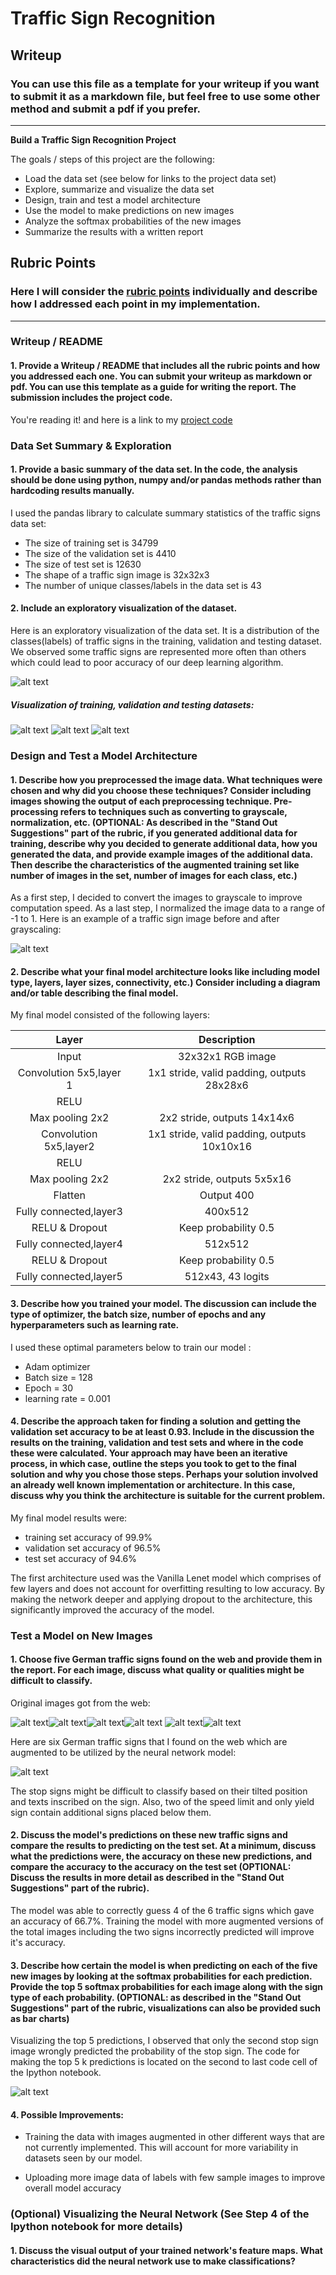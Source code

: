 # **Traffic Sign Recognition**

## Writeup

### You can use this file as a template for your writeup if you want to submit it as a markdown file, but feel free to use some other method and submit a pdf if you prefer.

---

**Build a Traffic Sign Recognition Project**

The goals / steps of this project are the following:
* Load the data set (see below for links to the project data set)
* Explore, summarize and visualize the data set
* Design, train and test a model architecture
* Use the model to make predictions on new images
* Analyze the softmax probabilities of the new images
* Summarize the results with a written report


[//]: # (Image References)

[image1]: ./output_imgs/dataset_distribution.jpg "Visualization"
[image2]: ./output_imgs/train_viz.jpg "Visualization"
[image3]: ./output_imgs/valid_viz.jpg "Visualization"
[image4]: ./output_imgs/test_viz.jpg "Visualization"
[image5]: ./output_imgs/dataset_grayscale_conversion.jpg "Original and grayscale images"
<!-- [image2]: ./examples/grayscale.jpg "Grayscaling" -->
<!-- [image3]: ./examples/random_noise.jpg "Random Noise" -->
[image6]: ./img_web/stop_2.jpg "Traffic Sign 1"
[image7]: ./img_web/stop_3.jpg "Traffic Sign 2"
[image8]: ./img_web/v30_1.jpg "Traffic Sign 3"
[image9]: ./img_web/v60_1.jpg "Traffic Sign 4"
[image10]: ./img_web/v80_1.jpg "Traffic Sign 5"
[image11]: ./img_web/vorfahrt_1.jpg "Traffic Sign 6"
[image12]: ./output_imgs/own_images_from_internet.jpg "Web images"
[image13]: ./output_imgs/own_images_from_internet_detected.jpg "Top 5 Probability"


## Rubric Points
### Here I will consider the [rubric points](https://review.udacity.com/#!/rubrics/481/view) individually and describe how I addressed each point in my implementation.  

---
### Writeup / README

#### 1. Provide a Writeup / README that includes all the rubric points and how you addressed each one. You can submit your writeup as markdown or pdf. You can use this template as a guide for writing the report. The submission includes the project code.

You're reading it! and here is a link to my [project code](https://github.com/Muda413/CarND-Traffic-Sign-Classifier-Project/blob/master/Traffic_Sign_Classifier.ipynb)

### Data Set Summary & Exploration

#### 1. Provide a basic summary of the data set. In the code, the analysis should be done using python, numpy and/or pandas methods rather than hardcoding results manually.

I used the pandas library to calculate summary statistics of the traffic
signs data set:

* The size of training set is 34799
* The size of the validation set is 4410
* The size of test set is 12630
* The shape of a traffic sign image is 32x32x3
* The number of unique classes/labels in the data set is 43

#### 2. Include an exploratory visualization of the dataset.

Here is an exploratory visualization of the data set. It is a distribution of the classes(labels) of traffic signs in the training, validation and testing dataset. We observed some traffic signs are represented more often than others which could lead to poor accuracy of our deep learning algorithm.

![alt text][image1]


##### Visualization of training, validation and testing datasets:

![alt text][image2]
![alt text][image3]
![alt text][image4]

### Design and Test a Model Architecture

#### 1. Describe how you preprocessed the image data. What techniques were chosen and why did you choose these techniques? Consider including images showing the output of each preprocessing technique. Pre-processing refers to techniques such as converting to grayscale, normalization, etc. (OPTIONAL: As described in the "Stand Out Suggestions" part of the rubric, if you generated additional data for training, describe why you decided to generate additional data, how you generated the data, and provide example images of the additional data. Then describe the characteristics of the augmented training set like number of images in the set, number of images for each class, etc.)

As a first step, I decided to convert the images to grayscale to improve computation speed. As a last step, I normalized the image data to a range of -1 to 1.
Here is an example of a traffic sign image before and after grayscaling:

![alt text][image5]


#### 2. Describe what your final model architecture looks like including model type, layers, layer sizes, connectivity, etc.) Consider including a diagram and/or table describing the final model.

My final model consisted of the following layers:

| Layer         		    |     Description	        					            |
|:---------------------:|:---------------------------------------------:|
| Input         		    |   32x32x1 RGB image   							          |
|Convolution 5x5,layer 1|   1x1 stride, valid padding, outputs 28x28x6	|
| RELU					        |												                        |
| Max pooling 2x2      	|   2x2 stride, outputs 14x14x6				          |
| Convolution 5x5,layer2|   1x1 stride, valid padding, outputs 10x10x16 |
| RELU	                |       									                      |
| Max pooling 2x2			  |   2x2 stride, outputs 5x5x16     							|
|	Flatten		            |		Output 400							                    |
|	Fully connected,layer3|		400x512										                  |
| RELU & Dropout      	|   Keep probability 0.5			                  |
| Fully connected,layer4|   512x512			                                |
| RELU & Dropout			  |	  Keep probability 0.5									      |
| Fully connected,layer5|   512x43, 43 logits			                      |

#### 3. Describe how you trained your model. The discussion can include the type of optimizer, the batch size, number of epochs and any hyperparameters such as learning rate.

I used these optimal parameters below to train our model :
 - Adam optimizer
 - Batch size = 128
 - Epoch = 30
 - learning rate = 0.001

#### 4. Describe the approach taken for finding a solution and getting the validation set accuracy to be at least 0.93. Include in the discussion the results on the training, validation and test sets and where in the code these were calculated. Your approach may have been an iterative process, in which case, outline the steps you took to get to the final solution and why you chose those steps. Perhaps your solution involved an already well known implementation or architecture. In this case, discuss why you think the architecture is suitable for the current problem.

My final model results were:
* training set accuracy of 99.9%
* validation set accuracy of 96.5%
* test set accuracy of 94.6%


The first architecture used was the Vanilla Lenet model which comprises of few layers and does not account for overfitting resulting to low accuracy. By making the network deeper and applying dropout to the architecture, this significantly improved the accuracy of the model.


### Test a Model on New Images

#### 1. Choose five German traffic signs found on the web and provide them in the report. For each image, discuss what quality or qualities might be difficult to classify.


Original images got from the web:

![alt text][image6]![alt text][image7]![alt text][image8]![alt text][image9]
![alt text][image10]![alt text][image11]


Here are six German traffic signs that I found on the web which are augmented to be utilized by the neural network model:

![alt text][image12]

The stop signs might be difficult to classify based on their tilted position and texts inscribed on the sign. Also, two of the speed limit and only yield sign contain additional signs placed below them.

#### 2. Discuss the model's predictions on these new traffic signs and compare the results to predicting on the test set. At a minimum, discuss what the predictions were, the accuracy on these new predictions, and compare the accuracy to the accuracy on the test set (OPTIONAL: Discuss the results in more detail as described in the "Stand Out Suggestions" part of the rubric).

<!-- Here are the results of the prediction:

| Image			        |     Prediction	        					|
|:---------------------:|:---------------------------------------------:|
| Stop Sign      		| Stop sign   									|
| U-turn     			| U-turn 										|
| Yield					| Yield											|
| 100 km/h	      		| Bumpy Road					 				|
| Slippery Road			| Slippery Road      							| -->


The model was able to correctly guess 4 of the 6 traffic signs which gave an accuracy of 66.7%. Training the model with more augmented versions of the total images including the two signs incorrectly predicted will improve it's accuracy.  

#### 3. Describe how certain the model is when predicting on each of the five new images by looking at the softmax probabilities for each prediction. Provide the top 5 softmax probabilities for each image along with the sign type of each probability. (OPTIONAL: as described in the "Stand Out Suggestions" part of the rubric, visualizations can also be provided such as bar charts)

Visualizing the top 5 predictions, I observed that only the second stop sign image wrongly predicted the probability of the stop sign.
The code for making the top 5 k predictions is located on the second to last code cell of the Ipython notebook.

![alt text][image13]
<!--
For the first image, the model is relatively sure that this is a stop sign (probability of 0.6), and the image does contain a stop sign. The top five soft max probabilities were

| Probability         	|     Prediction	        					|
|:---------------------:|:---------------------------------------------:|
| .60         			| Stop sign   									|
| .20     				| U-turn 										|
| .05					| Yield											|
| .04	      			| Bumpy Road					 				|
| .01				    | Slippery Road      							| -->


<!-- For the second image ... -->


#### 4. Possible Improvements:

* Training the data with images augmented in other different ways that are not currently implemented. This will account for more variability in datasets seen by our model.

* Uploading more image data of labels with few sample images to improve overall model accuracy





### (Optional) Visualizing the Neural Network (See Step 4 of the Ipython notebook for more details)
#### 1. Discuss the visual output of your trained network's feature maps. What characteristics did the neural network use to make classifications?
